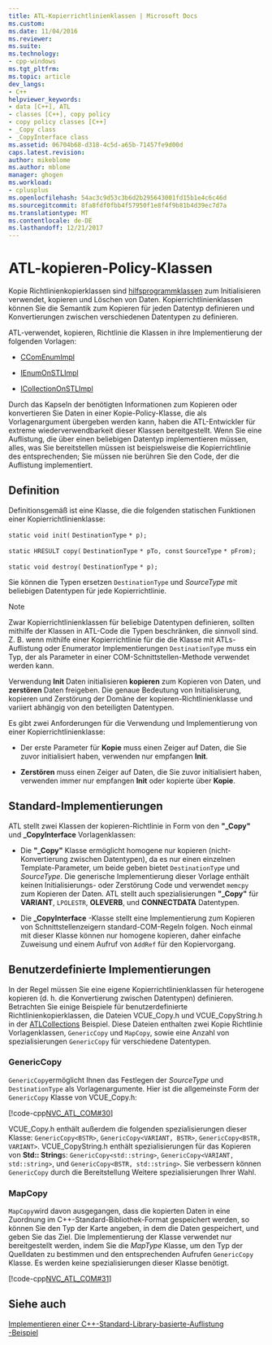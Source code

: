 ```yaml
---
title: ATL-Kopierrichtlinienklassen | Microsoft Docs
ms.custom: 
ms.date: 11/04/2016
ms.reviewer: 
ms.suite: 
ms.technology:
- cpp-windows
ms.tgt_pltfrm: 
ms.topic: article
dev_langs:
- C++
helpviewer_keywords:
- data [C++], ATL
- classes [C++], copy policy
- copy policy classes [C++]
- _Copy class
- _CopyInterface class
ms.assetid: 06704b68-d318-4c5d-a65b-71457fe9d00d
caps.latest.revision: 
author: mikeblome
ms.author: mblome
manager: ghogen
ms.workload:
- cplusplus
ms.openlocfilehash: 54ac3c9d53c3b6d2b295643001fd15b1e4c6c46d
ms.sourcegitcommit: 8fa8fdf0fbb4f57950f1e8f4f9b81b4d39ec7d7a
ms.translationtype: MT
ms.contentlocale: de-DE
ms.lasthandoff: 12/21/2017
---
```

# <a name="atl-copy-policy-classes"></a>ATL-kopieren-Policy-Klassen
Kopie Richtlinienkopierklassen sind [hilfsprogrammklassen](../atl/utility-classes.md) zum Initialisieren verwendet, kopieren und Löschen von Daten. Kopierrichtlinienklassen können Sie die Semantik zum Kopieren für jeden Datentyp definieren und Konvertierungen zwischen verschiedenen Datentypen zu definieren.  
  
 ATL-verwendet, kopieren, Richtlinie die Klassen in ihre Implementierung der folgenden Vorlagen:  
  
-   [CComEnumImpl](../atl/reference/ccomenumimpl-class.md)  
  
-   [IEnumOnSTLImpl](../atl/reference/ienumonstlimpl-class.md)  
  
-   [ICollectionOnSTLImpl](../atl/reference/icollectiononstlimpl-class.md)  
  
 Durch das Kapseln der benötigten Informationen zum Kopieren oder konvertieren Sie Daten in einer Kopie-Policy-Klasse, die als Vorlagenargument übergeben werden kann, haben die ATL-Entwickler für extreme wiederverwendbarkeit dieser Klassen bereitgestellt. Wenn Sie eine Auflistung, die über einen beliebigen Datentyp implementieren müssen, alles, was Sie bereitstellen müssen ist beispielsweise die Kopierrichtlinie des entsprechenden; Sie müssen nie berühren Sie den Code, der die Auflistung implementiert.  
  
## <a name="definition"></a>Definition  
 Definitionsgemäß ist eine Klasse, die die folgenden statischen Funktionen einer Kopierrichtlinienklasse:  
  
 `static void init(` `DestinationType` `* p);`  
  
 `static HRESULT copy(` `DestinationType` `* pTo, const`  `SourceType` `* pFrom);`  
  
 `static void destroy(` `DestinationType` `* p);`  
  
 Sie können die Typen ersetzen `DestinationType` und *SourceType* mit beliebigen Datentypen für jede Kopierrichtlinie.  
  
> [!NOTE]
>  Zwar Kopierrichtlinienklassen für beliebige Datentypen definieren, sollten mithilfe der Klassen in ATL-Code die Typen beschränken, die sinnvoll sind. Z. B. wenn mithilfe einer Kopierrichtlinie für die die Klasse mit ATLs-Auflistung oder Enumerator Implementierungen `DestinationType` muss ein Typ, der als Parameter in einer COM-Schnittstellen-Methode verwendet werden kann.  
  
 Verwendung **Init** Daten initialisieren **kopieren** zum Kopieren von Daten, und **zerstören** Daten freigeben. Die genaue Bedeutung von Initialisierung, kopieren und Zerstörung der Domäne der kopieren-Richtlinienklasse und variiert abhängig von den beteiligten Datentypen.  
  
 Es gibt zwei Anforderungen für die Verwendung und Implementierung von einer Kopierrichtlinienklasse:  
  
-   Der erste Parameter für **Kopie** muss einen Zeiger auf Daten, die Sie zuvor initialisiert haben, verwenden nur empfangen **Init**.  
  
-   **Zerstören** muss einen Zeiger auf Daten, die Sie zuvor initialisiert haben, verwenden immer nur empfangen **Init** oder kopierte über **Kopie**.  
  
## <a name="standard-implementations"></a>Standard-Implementierungen  
 ATL stellt zwei Klassen der kopieren-Richtlinie in Form von den **"_Copy"** und **_CopyInterface** Vorlagenklassen:  
  
-   Die **"_Copy"** Klasse ermöglicht homogene nur kopieren (nicht-Konvertierung zwischen Datentypen), da es nur einen einzelnen Template-Parameter, um beide geben bietet `DestinationType` und *SourceType*. Die generische Implementierung dieser Vorlage enthält keinen Initialisierungs- oder Zerstörung Code und verwendet `memcpy` zum Kopieren der Daten. ATL stellt auch spezialisierungen **"_Copy"** für **VARIANT**, `LPOLESTR`, **OLEVERB**, und **CONNECTDATA** Datentypen.  
  
-   Die **_CopyInterface** -Klasse stellt eine Implementierung zum Kopieren von Schnittstellenzeigern standard-COM-Regeln folgen. Noch einmal mit dieser Klasse können nur homogene kopieren, daher einfache Zuweisung und einem Aufruf von `AddRef` für den Kopiervorgang.  
  
## <a name="custom-implementations"></a>Benutzerdefinierte Implementierungen  
 In der Regel müssen Sie eine eigene Kopierrichtlinienklassen für heterogene kopieren (d. h. die Konvertierung zwischen Datentypen) definieren. Betrachten Sie einige Beispiele für benutzerdefinierte Richtlinienkopierklassen, die Dateien VCUE_Copy.h und VCUE_CopyString.h in der [ATLCollections](../visual-cpp-samples.md) Beispiel. Diese Dateien enthalten zwei Kopie Richtlinie Vorlagenklassen, `GenericCopy` und `MapCopy`, sowie eine Anzahl von spezialisierungen `GenericCopy` für verschiedene Datentypen.  
  
### <a name="genericcopy"></a>GenericCopy  
 `GenericCopy`ermöglicht Ihnen das Festlegen der *SourceType* und `DestinationType` als Vorlagenargumente. Hier ist die allgemeinste Form der `GenericCopy` Klasse von VCUE_Copy.h:  
  
 [!code-cpp[NVC_ATL_COM#30](../atl/codesnippet/cpp/atl-copy-policy-classes_1.h)]  
  
 VCUE_Copy.h enthält außerdem die folgenden spezialisierungen dieser Klasse: `GenericCopy<BSTR>`, `GenericCopy<VARIANT, BSTR>`, `GenericCopy<BSTR, VARIANT>`. VCUE_CopyString.h enthält spezialisierungen für das Kopieren von **Std:: String**s: `GenericCopy<std::string>`, `GenericCopy<VARIANT, std::string>`, und `GenericCopy<BSTR, std::string>`. Sie verbessern können `GenericCopy` durch die Bereitstellung Weitere spezialisierungen Ihrer Wahl.  
  
### <a name="mapcopy"></a>MapCopy  
 `MapCopy`wird davon ausgegangen, dass die kopierten Daten in eine Zuordnung im C++-Standard-Bibliothek-Format gespeichert werden, so können Sie den Typ der Karte angeben, in dem die Daten gespeichert, und geben Sie das Ziel. Die Implementierung der Klasse verwendet nur bereitgestellt werden, indem Sie die *MapType* Klasse, um den Typ der Quelldaten zu bestimmen und den entsprechenden Aufrufen `GenericCopy` Klasse. Es werden keine spezialisierungen dieser Klasse benötigt.  
  
 [!code-cpp[NVC_ATL_COM#31](../atl/codesnippet/cpp/atl-copy-policy-classes_2.h)]  
  
## <a name="see-also"></a>Siehe auch  
 [Implementieren einer C++-Standard-Library-basierte-Auflistung](../atl/implementing-an-stl-based-collection.md)   
 [-Beispiel](../visual-cpp-samples.md)

